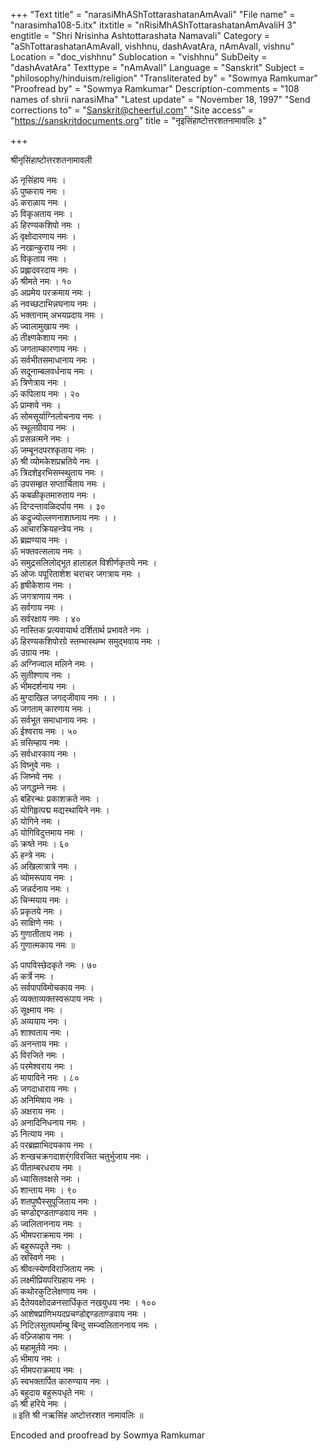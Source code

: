 +++
"Text title" = "narasiMhAShTottarashatanAmAvali"
"File name" = "narasimha108-5.itx"
itxtitle = "nRisiMhAShTottarashatanAmAvaliH 3"
engtitle = "Shri Nrisinha Ashtottarashata Namavali"
Category = "aShTottarashatanAmAvalI, vishhnu, dashAvatAra, nAmAvalI, vishnu"
Location = "doc_vishhnu"
Sublocation = "vishhnu"
SubDeity = "dashAvatAra"
Texttype = "nAmAvalI"
Language = "Sanskrit"
Subject = "philosophy/hinduism/religion"
"Transliterated by" = "Sowmya Ramkumar"
"Proofread by" = "Sowmya Ramkumar"
Description-comments = "108 names of shrii narasiMha"
"Latest update" = "November 18, 1997"
"Send corrections to" = "Sanskrit@cheerful.com"
"Site access" = "https://sanskritdocuments.org"
title = "नृइसिंहाष्टोत्तरशतनामावलिः ३"

+++
  
 श्रीनृसिंहाष्टोत्तरशतनामावली   
  
ॐ नृसिंहाय नमः ।  
ॐ पुष्कराय नमः ।  
ॐ कराळाय नमः ।  
ॐ विकृअताय नमः ।  
ॐ हिरण्यकशिपो नमः ।  
ॐ वृक्षोदारणाय नमः ।  
ॐ नखान्कुराय नमः ।  
ॐ विकृताय नमः ।  
ॐ प्रह्लादवरदाय नमः ।  
ॐ श्रीमते नमः । १०  
ॐ अप्रमेय परक्रमाय नमः ।  
ॐ नवच्छटाभिन्नघनाय नमः ।  
ॐ भक्तानाम् अभयप्रदाय नमः ।  
ॐ ज्वालामुखाय नमः ।  
ॐ तीक्ष्णकेशाय नमः ।  
ॐ जगताम्कारणाय नमः ।  
ॐ सर्वभीतसमाधानाय नमः ।  
ॐ सदूनाम्बलवर्धनाय नमः ।  
ॐ त्रिणेत्राय नमः ।  
ॐ कपिलाय नमः । २०  
ॐ प्राम्शवे नमः ।  
ॐ सोमसूर्याग्निलोचनाय नमः ।  
ॐ स्थूलग्रीवाय नमः ।  
ॐ प्रसन्नत्मने नमः ।  
ॐ जम्बूनदपरश्कृताय नमः ।  
ॐ श्री व्योमकेशप्रभ्रतिये नमः ।  
ॐ त्रिदशेइरभिसम्स्थुताय नमः ।  
ॐ उपसम्हृत सप्तार्चिताय नमः ।  
ॐ कबळीकृतमारुताय नमः ।  
ॐ दिग्दन्तावळिदर्पाय नमः । ३०  
ॐ कद्रुज्योल्लणनाशाघ्नाय नमः । ।  
ॐ आचारक्रियहन्त्रेय नमः ।  
ॐ ब्रह्मण्याय नमः ।  
ॐ भक्तवत्सलाय नमः ।  
ॐ समुद्रसलिलोद्भूत हालाहल विशीर्णकृतये नमः ।  
ॐ ओजः पपूरिताशेश चराचर जगत्राय नमः ।  
ॐ हृषीकेशाय नमः ।  
ॐ जगत्राणाय नमः ।  
ॐ सर्वगाय नमः ।  
ॐ सर्वरक्षाय नमः । ४०  
ॐ नास्तिक प्रत्यवायार्थ दर्शितार्थ प्रभावते नमः ।  
ॐ हिरण्यकशिपोरग्रे स्तम्भास्थम्भ समुद्भवाय नमः ।  
ॐ उग्राय नमः ।  
ॐ अग्निज्वाल मलिने नमः ।  
ॐ सुतीश्णाय नमः ।  
ॐ भीमदर्शनाय नमः ।  
ॐ मुग्दाखिल जगद्जीवाय नमः । ।  
ॐ जगताम् कारणाय नमः ।  
ॐ सर्वभूत समाधानाय  नमः ।  
ॐ ईश्वराय नमः । ५०  
ॐ न्रसिम्हाय नमः ।  
ॐ सर्वधारकाय नमः ।  
ॐ विष्नुवे नमः ।  
ॐ जिष्नवे नमः ।  
ॐ जगद्धम्ने नमः ।  
ॐ बहिरन्थः प्रकाशक्रते नमः ।  
ॐ योगिहृत्पद्म मद्यस्थायिने नमः ।  
ॐ योगिने नमः ।  
ॐ योगिविदुत्तमाय नमः ।  
ॐ क्रष्ते नमः । ६०  
ॐ हन्त्रे नमः ।  
ॐ अखिलात्रात्रे नमः ।  
ॐ व्योमरूपाय नमः ।  
ॐ जन्नर्दनाय नमः ।  
ॐ चिन्मयाय नमः ।  
ॐ प्रकृतये नमः ।  
ॐ साक्षिणे नमः ।  
ॐ गुणातीताय नमः ।  
ॐ गुणात्मकाय नमः ॥  
  
ॐ पापविस्छेदकृते नमः । ७०  
ॐ कर्त्रे नमः ।  
ॐ सर्वपापविमोचकाय नमः ।  
ॐ व्यक्ताव्यक्तस्वरूपाय नमः ।  
ॐ सूक्ष्माय नमः ।  
ॐ अव्ययाय नमः ।  
ॐ शाश्वताय नमः ।  
ॐ अनन्ताय नमः ।  
ॐ विरजिते नमः ।  
ॐ परमेश्वराय नमः ।  
ॐ मायाविने नमः । ८०  
ॐ जगदाधाराय नमः ।  
ॐ अनिमिषाय नमः ।  
ॐ अक्षराय नमः ।  
ॐ अनादिनिधनाय नमः ।  
ॐ नित्याय नमः ।  
ॐ परब्रह्माभिदयकाय नमः ।  
ॐ शन्खचक्रगदाशर्ंगविरजित चतुर्भुजाय नमः ।  
ॐ पीताम्बरधराय नमः ।  
ॐ ध्यासितवक्षसे नमः ।  
ॐ शान्ताय नमः । ९०  
ॐ शतपुष्पैस्सुपूजिताय नमः ।  
ॐ चण्डोद्दण्डताण्डवाय नमः ।  
ॐ ज्वलिताननाय नमः ।  
ॐ भीमपराक्रमाय नमः ।  
ॐ बहुरूपदृते नमः ।  
ॐ स्रस्विणे नमः ।  
ॐ श्रीवत्स्येणविराजिताय नमः ।  
ॐ लक्ष्मीप्रियपरिग्रहाय नमः ।  
ॐ कथोरकुटिलेक्षणाय नमः ।  
ॐ दैतेयवक्षोदळनसार्धिकृत नखयुधय नमः । १००  
ॐ आशेषप्राणिभयदप्रचण्डोद्दण्डताण्डवाय नमः ।  
ॐ निटिलसुतघर्माम्बु बिन्दु सम्ज्वलिताननाय नमः ।  
ॐ वज्र्जिव्हाय नमः ।  
ॐ महामूर्तये नमः ।  
ॐ भीमाय नमः ।  
ॐ भीमपराक्रमाय नमः ।  
ॐ स्वभक्तार्पित कारुण्याय नमः ।  
ॐ बहुदाय बहुरूपधृते नमः ।  
ॐ श्री हरिये नमः ।  
॥ इति श्री नऋसिंह अष्टोत्तरशत नामावलिः ॥  
  
  
Encoded and proofread by Sowmya Ramkumar  
  

